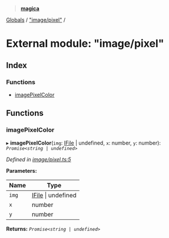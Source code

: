 > **[magica](../README.md)**

[Globals](../README.md) / ["image/pixel"](_image_pixel_.md) /

# External module: "image/pixel"

## Index

### Functions

* [imagePixelColor](_image_pixel_.md#imagepixelcolor)

## Functions

###  imagePixelColor

▸ **imagePixelColor**(`img`: [IFile](../interfaces/_types_.ifile.md) | undefined, `x`: number, `y`: number): *`Promise<string | undefined>`*

*Defined in [image/pixel.ts:5](https://github.com/cancerberoSgx/magica/blob/8ec8971/src/image/pixel.ts#L5)*

**Parameters:**

Name | Type |
------ | ------ |
`img` | [IFile](../interfaces/_types_.ifile.md) \| undefined |
`x` | number |
`y` | number |

**Returns:** *`Promise<string | undefined>`*